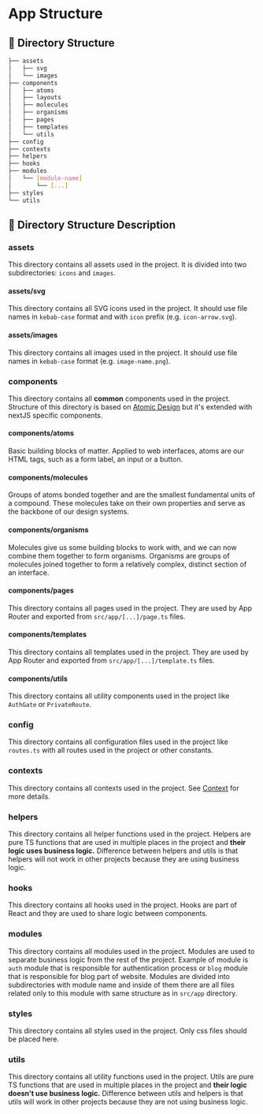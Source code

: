 # App Structure

## 📁 Directory Structure

```sh
├── assets
│   ├── svg
│   └── images
├── components
│   ├── atoms
│   ├── layouts
│   ├── molecules
│   ├── organisms
│   ├── pages
│   ├── templates
│   └── utils
├── config
├── contexts
├── helpers
├── hooks
├── modules
│   └── [module-name]
│       └── [...]
├── styles
└── utils
```

## 📁 Directory Structure Description

### assets

This directory contains all assets used in the project. It is divided into two subdirectories: `icons` and `images`.

#### assets/svg

This directory contains all SVG icons used in the project. It should use file names in `kebab-case` format and with `icon` prefix (e.g. `icon-arrow.svg`).

#### assets/images

This directory contains all images used in the project. It should use file names in `kebab-case` format (e.g. `image-name.png`).

### components

This directory contains all **common** components used in the project. Structure of this directory is based on [Atomic Design](https://bradfrost.com/blog/post/atomic-web-design/) but it's extended with nextJS specific components.

#### components/atoms

Basic building blocks of matter. Applied to web interfaces, atoms are our HTML tags, such as a form label, an input or a button.

#### components/molecules

Groups of atoms bonded together and are the smallest fundamental units of a compound. These molecules take on their own properties and serve as the backbone of our design systems.

#### components/organisms

Molecules give us some building blocks to work with, and we can now combine them together to form organisms. Organisms are groups of molecules joined together to form a relatively complex, distinct section of an interface.

#### components/pages

This directory contains all pages used in the project. They are used by App Router and exported from `src/app/[...]/page.ts` files.

#### components/templates

This directory contains all templates used in the project. They are used by App Router and exported from `src/app/[...]/template.ts` files.

#### components/utils

This directory contains all utility components used in the project like `AuthGate` or `PrivateRoute`.

### config

This directory contains all configuration files used in the project like `routes.ts` with all routes used in the project or other constants.

### contexts

This directory contains all contexts used in the project. See [Context](../../docs/context.md) for more details.

### helpers

This directory contains all helper functions used in the project. Helpers are pure TS functions that are used in multiple places in the project and **their logic uses business logic.** Difference between helpers and utils is that helpers will not work in other projects because they are using business logic.

### hooks

This directory contains all hooks used in the project. Hooks are part of React and they are used to share logic between components.

### modules

This directory contains all modules used in the project. Modules are used to separate business logic from the rest of the project. Example of module is `auth` module that is responsible for authentication process or `blog` module that is responsible for blog part of website. Modules are divided into subdirectories with module name and inside of them there are all files related only to this module with same structure as in `src/app` directory.

### styles

This directory contains all styles used in the project. Only css files should be placed here.

### utils

This directory contains all utility functions used in the project. Utils are pure TS functions that are used in multiple places in the project and **their logic doesn't use business logic.** Difference between utils and helpers is that utils will work in other projects because they are not using business logic.



